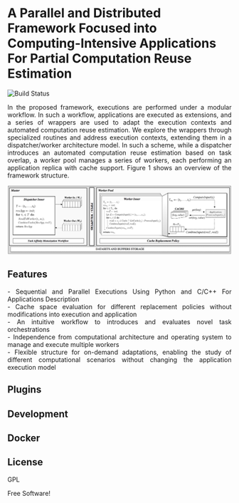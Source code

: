 # A Parallel and Distributed Framework Focused into Computing-Intensive Applications For Partial Computation Reuse Estimation 

![Build Status](https://travis-ci.org/joemccann/dillinger.svg)

<p align="justify">
In the proposed framework, executions are performed under a modular workflow. In such a workflow, applications are executed as extensions, and a series of wrappers are used to adapt the execution contexts and automated computation reuse estimation. We explore the wrappers through specialized routines and address execution contexts, extending them in a dispatcher/worker architecture model. In such a scheme, while a dispatcher introduces an automated computation reuse estimation based on task overlap, a worker pool manages a series of workers, each performing an application replica with cache support. Figure 1 shows an overview of the framework structure.
</p>

<p> </p>
<p> </p>

![Build Status](https://github.com/mpiress/midpy/blob/main/imgs/architecture.png)

## Features

<p align="justify">
- Sequential and Parallel Executions Using Python and C/C++ For Applications Description </br>
- Cache space evaluation for different replacement policies without modifications into execution and application </br>
- An intuitive workflow to introduces and evaluates novel task orchestrations </br>
- Independence from computational architecture and operating system to manage and execute multiple workers </br>
- Flexible structure for on-demand adaptations, enabling the study of different computational scenarios without changing the application execution model </br>
</p>

## Plugins

## Development

## Docker

## License

GPL

Free Software!